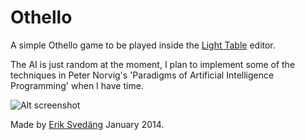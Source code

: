 Othello
=======

A simple Othello game to be played inside the [Light Table](http://www.lighttable.com/) editor.

The AI is just random at the moment, I plan to implement some of the techniques in Peter Norvig's 'Paradigms of Artificial Intelligence Programming' when I have time.

![Alt screenshot](https://raw2.github.com/eriksvedang/othello/master/othello-screen.png)

Made by [Erik Svedäng](http://www.eriksvedang.com) January 2014.